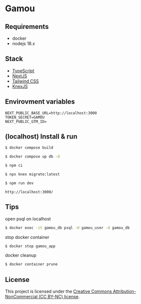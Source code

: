# Gamou

## Requirements

- docker
- nodejs 18.x

## Stack

- [TypeScript](https://www.typescriptlang.org/)
- [NextJS](https://nextjs.org/)
- [Tailwind CSS](https://tailwindcss.com/)
- [KnexJS](https://knexjs.org/)

## Envirovment variables

```
NEXT_PUBLIC_BASE_URL=http://localhost:3000
TOKEN_SECRET=GAMOU
NEXT_PUBLIC_GTM_ID=
```

## (localhost) Install & run

```bash
$ docker compose build
```

```bash
$ docker compose up db -d
```

```bash
$ npm ci
```

```bash
$ npx knex migrate:latest
```

```bash
$ npm run dev
```

```
http://localhost:3000/
```

## Tips

open psql on localhost

```bash
$ docker exec -it gamou_db psql -U gamou_user -d gamou_db
```

stop docker container

```bash
$ docker stop gamou_app
```

docker cleanup

```bash
$ docker container prune
```

## License

This project is licensed under the [Creative Commons Attribution-NonCommercial (CC BY-NC) license](./LICENSE).

